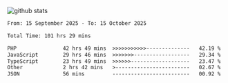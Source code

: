 
![github stats](https://github-readme-stats.vercel.app/api?username=realmahd1&show_icons=true&theme=codeSTACKr&hide_rank=true&count_private=true)

<!--START_SECTION:waka-->

```txt
From: 15 September 2025 - To: 15 October 2025

Total Time: 101 hrs 29 mins

PHP               42 hrs 49 mins  >>>>>>>>>>>--------------   42.19 %
JavaScript        29 hrs 46 mins  >>>>>>>------------------   29.34 %
TypeScript        23 hrs 49 mins  >>>>>>-------------------   23.47 %
Other             2 hrs 42 mins   >------------------------   02.67 %
JSON              56 mins         -------------------------   00.92 %
```

<!--END_SECTION:waka-->
